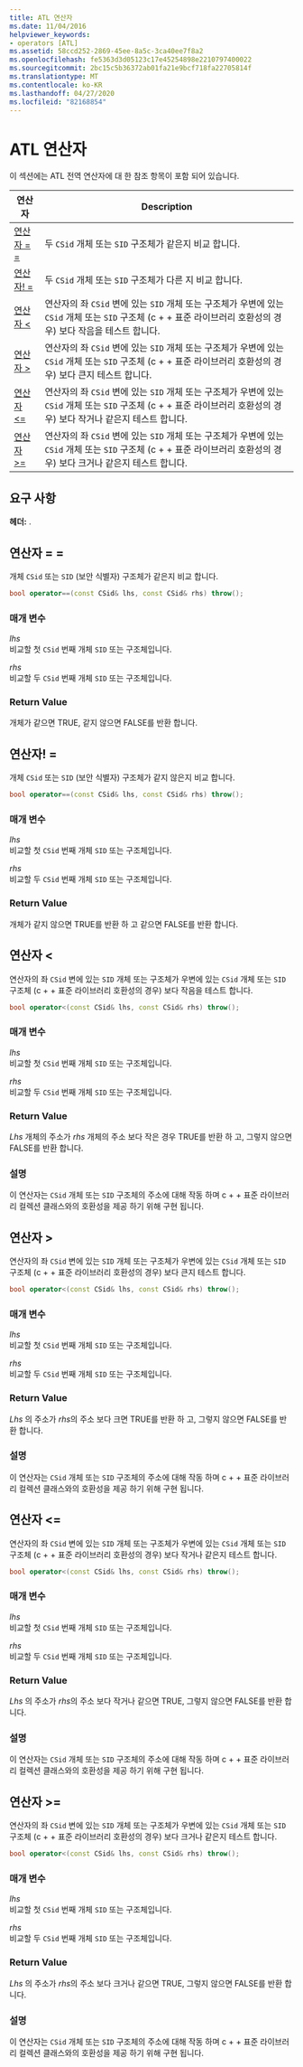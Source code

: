 ```yaml
---
title: ATL 연산자
ms.date: 11/04/2016
helpviewer_keywords:
- operators [ATL]
ms.assetid: 58ccd252-2869-45ee-8a5c-3ca40ee7f8a2
ms.openlocfilehash: fe5363d3d05123c17e45254898e2210797400022
ms.sourcegitcommit: 2bc15c5b36372ab01fa21e9bcf718fa22705814f
ms.translationtype: MT
ms.contentlocale: ko-KR
ms.lasthandoff: 04/27/2020
ms.locfileid: "82168854"
---
```

# <a name="atl-operators"></a>ATL 연산자

이 섹션에는 ATL 전역 연산자에 대 한 참조 항목이 포함 되어 있습니다.

|연산자|Description|
|--------------|-----------------|
|[연산자 = =](#operator_eq_eq)|두 `CSid` 개체 또는 `SID` 구조체가 같은지 비교 합니다.|
|[연산자! =](#operator_neq)|두 `CSid` 개체 또는 `SID` 구조체가 다른 지 비교 합니다.|
|[연산자 <](#operator_lt)|연산자의 좌 `CSid` 변에 있는 `SID` 개체 또는 구조체가 우변에 있는 `CSid` 개체 또는 `SID` 구조체 (c + + 표준 라이브러리 호환성의 경우) 보다 작음을 테스트 합니다.|
|[연산자 >](#operator_gt)|연산자의 좌 `CSid` 변에 있는 `SID` 개체 또는 구조체가 우변에 있는 `CSid` 개체 또는 `SID` 구조체 (c + + 표준 라이브러리 호환성의 경우) 보다 큰지 테스트 합니다.|
|[연산자 <=](#operator_lt__eq)|연산자의 좌 `CSid` 변에 있는 `SID` 개체 또는 구조체가 우변에 있는 `CSid` 개체 또는 `SID` 구조체 (c + + 표준 라이브러리 호환성의 경우) 보다 작거나 같은지 테스트 합니다.|
|[연산자 >=](#operator_gt__eq)|연산자의 좌 `CSid` 변에 있는 `SID` 개체 또는 구조체가 우변에 있는 `CSid` 개체 또는 `SID` 구조체 (c + + 표준 라이브러리 호환성의 경우) 보다 크거나 같은지 테스트 합니다.|

## <a name="requirements"></a>요구 사항

**헤더:** .

## <a name="operator-"></a><a name="operator_eq_eq"></a>연산자 = =

개체 `CSid` 또는 `SID` (보안 식별자) 구조체가 같은지 비교 합니다.

```cpp
bool operator==(const CSid& lhs, const CSid& rhs) throw();
```

### <a name="parameters"></a>매개 변수

*lhs*<br/>
비교할 첫 `CSid` 번째 개체 `SID` 또는 구조체입니다.

*rhs*<br/>
비교할 두 `CSid` 번째 개체 `SID` 또는 구조체입니다.

### <a name="return-value"></a>Return Value

개체가 같으면 TRUE, 같지 않으면 FALSE를 반환 합니다.

## <a name="operator-"></a><a name="operator_neq"></a>연산자! =

개체 `CSid` 또는 `SID` (보안 식별자) 구조체가 같지 않은지 비교 합니다.

```cpp
bool operator==(const CSid& lhs, const CSid& rhs) throw();
```

### <a name="parameters"></a>매개 변수

*lhs*<br/>
비교할 첫 `CSid` 번째 개체 `SID` 또는 구조체입니다.

*rhs*<br/>
비교할 두 `CSid` 번째 개체 `SID` 또는 구조체입니다.

### <a name="return-value"></a>Return Value

개체가 같지 않으면 TRUE를 반환 하 고 같으면 FALSE를 반환 합니다.

## <a name="operator-"></a><a name="operator_lt"></a>연산자 <

연산자의 좌 `CSid` 변에 있는 `SID` 개체 또는 구조체가 우변에 있는 `CSid` 개체 또는 `SID` 구조체 (c + + 표준 라이브러리 호환성의 경우) 보다 작음을 테스트 합니다.

```cpp
bool operator<(const CSid& lhs, const CSid& rhs) throw();
```

### <a name="parameters"></a>매개 변수

*lhs*<br/>
비교할 첫 `CSid` 번째 개체 `SID` 또는 구조체입니다.

*rhs*<br/>
비교할 두 `CSid` 번째 개체 `SID` 또는 구조체입니다.

### <a name="return-value"></a>Return Value

*Lhs* 개체의 주소가 *rhs* 개체의 주소 보다 작은 경우 TRUE를 반환 하 고, 그렇지 않으면 FALSE를 반환 합니다.

### <a name="remarks"></a>설명

이 연산자는 `CSid` 개체 또는 `SID` 구조체의 주소에 대해 작동 하며 c + + 표준 라이브러리 컬렉션 클래스와의 호환성을 제공 하기 위해 구현 됩니다.

## <a name="operator-"></a><a name="operator_gt"></a>연산자 >

연산자의 좌 `CSid` 변에 있는 `SID` 개체 또는 구조체가 우변에 있는 `CSid` 개체 또는 `SID` 구조체 (c + + 표준 라이브러리 호환성의 경우) 보다 큰지 테스트 합니다.

```cpp
bool operator<(const CSid& lhs, const CSid& rhs) throw();
```

### <a name="parameters"></a>매개 변수

*lhs*<br/>
비교할 첫 `CSid` 번째 개체 `SID` 또는 구조체입니다.

*rhs*<br/>
비교할 두 `CSid` 번째 개체 `SID` 또는 구조체입니다.

### <a name="return-value"></a>Return Value

*Lhs* 의 주소가 *rhs*의 주소 보다 크면 TRUE를 반환 하 고, 그렇지 않으면 FALSE를 반환 합니다.

### <a name="remarks"></a>설명

이 연산자는 `CSid` 개체 또는 `SID` 구조체의 주소에 대해 작동 하며 c + + 표준 라이브러리 컬렉션 클래스와의 호환성을 제공 하기 위해 구현 됩니다.

## <a name="operator-"></a><a name="operator_lt__eq"></a>연산자 <=

연산자의 좌 `CSid` 변에 있는 `SID` 개체 또는 구조체가 우변에 있는 `CSid` 개체 또는 `SID` 구조체 (c + + 표준 라이브러리 호환성의 경우) 보다 작거나 같은지 테스트 합니다.

```cpp
bool operator<(const CSid& lhs, const CSid& rhs) throw();
```

### <a name="parameters"></a>매개 변수

*lhs*<br/>
비교할 첫 `CSid` 번째 개체 `SID` 또는 구조체입니다.

*rhs*<br/>
비교할 두 `CSid` 번째 개체 `SID` 또는 구조체입니다.

### <a name="return-value"></a>Return Value

*Lhs* 의 주소가 *rhs*의 주소 보다 작거나 같으면 TRUE, 그렇지 않으면 FALSE를 반환 합니다.

### <a name="remarks"></a>설명

이 연산자는 `CSid` 개체 또는 `SID` 구조체의 주소에 대해 작동 하며 c + + 표준 라이브러리 컬렉션 클래스와의 호환성을 제공 하기 위해 구현 됩니다.

## <a name="operator-"></a><a name="operator_gt__eq"></a>연산자 >=

연산자의 좌 `CSid` 변에 있는 `SID` 개체 또는 구조체가 우변에 있는 `CSid` 개체 또는 `SID` 구조체 (c + + 표준 라이브러리 호환성의 경우) 보다 크거나 같은지 테스트 합니다.

```cpp
bool operator<(const CSid& lhs, const CSid& rhs) throw();
```

### <a name="parameters"></a>매개 변수

*lhs*<br/>
비교할 첫 `CSid` 번째 개체 `SID` 또는 구조체입니다.

*rhs*<br/>
비교할 두 `CSid` 번째 개체 `SID` 또는 구조체입니다.

### <a name="return-value"></a>Return Value

*Lhs* 의 주소가 *rhs*의 주소 보다 크거나 같으면 TRUE, 그렇지 않으면 FALSE를 반환 합니다.

### <a name="remarks"></a>설명

이 연산자는 `CSid` 개체 또는 `SID` 구조체의 주소에 대해 작동 하며 c + + 표준 라이브러리 컬렉션 클래스와의 호환성을 제공 하기 위해 구현 됩니다.
